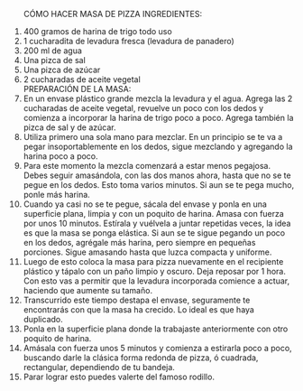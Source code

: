 <ol>

CÓMO HACER MASA DE PIZZA
INGREDIENTES:

<li>400 gramos de harina de trigo todo uso</li>
<li>1 cucharadita de levadura fresca (levadura de panadero)</li>
<li>200 ml de agua</li>
<li>Una pizca de sal</li>
<li>Una pizca de azúcar</li>
<li>2 cucharadas de aceite vegetal</li>
PREPARACIÓN DE LA MASA:
<li>En un envase plástico grande mezcla la levadura y el agua. Agrega las 2 cucharadas de aceite vegetal, revuelve un poco con los dedos y comienza a incorporar la harina de trigo poco a poco. Agrega también la pizca de sal y de azúcar.</li>

<li>Utiliza primero una sola mano para mezclar. En un principio se te va a pegar insoportablemente en los dedos, sigue mezclando y agregando la harina poco a poco.</li>

<li>Para este momento la mezcla comenzará a estar menos pegajosa. Debes seguir amasándola, con las dos manos ahora, hasta que no se te pegue en los dedos. Esto toma varios minutos. Si aun se te pega mucho, ponle más harina.</li>

<li>Cuando ya casi no se te pegue, sácala del envase y ponla en una superficie plana, limpia y con un poquito de harina. Amasa con fuerza por unos 10 minutos. Estírala y vuélvela a juntar repetidas veces, la idea es que la masa se ponga elástica. Si aun se te sigue pegando un poco en los dedos, agrégale más harina, pero siempre en pequeñas porciones. Sigue amasando hasta que luzca compacta y uniforme.</li>

<li>Luego de esto coloca la masa para pizza nuevamente en el recipiente plástico y tápalo con un paño limpio y oscuro. Deja reposar por 1 hora. Con esto vas a permitir que la levadura incorporada comience a actuar, haciendo que aumente su tamaño.</li>

<li>Transcurrido este tiempo destapa el envase, seguramente te encontrarás con que la masa ha crecido. Lo ideal es que haya duplicado.</li>

<li>Ponla en la superficie plana donde la trabajaste anteriormente con otro poquito de harina.</li>

<li>Amásala con fuerza unos 5 minutos y comienza a estirarla poco a poco, buscando darle la clásica forma redonda de pizza, ó cuadrada, rectangular, dependiendo de tu bandeja.</li>

<li>Parar lograr esto puedes valerte del famoso rodillo.</li>
</ol>
